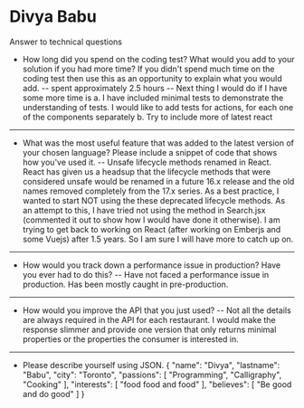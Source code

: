 # Divya Babu
Answer to technical questions
- How long did you spend on the coding test? What would you add to your solution if you had more time? If you didn't spend much time on the coding test then use this as an opportunity to explain what you would add.
    -- spent approximately 2.5 hours
    -- Next thing I would do if I have some more time is 
    a. I have included minimal tests to demonstrate the understanding of tests. I would like to add tests for actions, for each one of the components separately
    b. Try to include more of latest react
---
- What was the most useful feature that was added to the latest version of your chosen language? Please include a snippet of code that shows how you've used it.
 -- Unsafe lifecycle methods renamed in React. React has given us a headsup that the lifecycle methods that were considered unsafe would be renamed in a future 16.x release and the old names removed completely from the 17.x series. As a best practice, I wanted to start NOT using the these deprecated lifecycle methods. As an attempt to this, I have tried not using the method in Search.jsx (commented it out to show how I would have done it otherwise). I am trying to get back to working on React (after working on Emberjs and some Vuejs) after 1.5 years. So I am sure I will have more to catch up on.
---
- How would you track down a performance issue in production? Have you ever had to do this?
 -- Have not faced a performance issue in production. Has been mostly caught in pre-production.
---
- How would you improve the API that you just used?
-- Not all the details are always required in the API for each restaurant. I would make the response slimmer and provide one version that only returns minimal properties or the properties the consumer is interested in.
---
- Please describe yourself using JSON.
{
"name": "Divya",
"lastname": "Babu",
"city": "Toronto",
"passions": [
"Programming",
"Calligraphy",
"Cooking"
],
"interests": [
"food food and food"
],
"believes": [
"Be good and do good"
]
}


